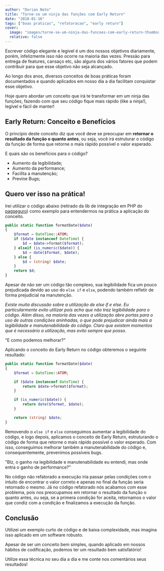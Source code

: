 ```yaml
---
author: "Dorian Neto"
title: "Torne-se um ninja das funções com Early Return"
date: "2018-01-16"
tags: ["boas praticas", "refatoracao", "early return"]
cover:
  image: "images/torne-se-um-ninja-das-funcoes-com-early-return-thumbnail.jpg"
  relative: false
---
```

Escrever código elegante e legível é um dos nossos objetivos diariamente, porém, infelizmente isso não ocorre na maioria das vezes. Pressão para entrega de features, cansaço etc, são alguns dos vários fatores que podem contribuir para que esse objetivo não seja alcançado.

Ao longo dos anos, diversos conceitos de boas práticas foram documentados e quando aplicados em nosso dia a dia facilitam conquistar esse objetivo.

Hoje quero abordar um conceito que irá te transformar em um ninja das funções, fazendo com que seu código fique mais rápido (like a ninja!), legível e fácil de manter!

## Early Return: Conceito e Benefícios

O princípio deste conceito diz que você deve se preocupar em **retornar o resultado da função o quanto antes**, ou seja, você irá estruturar o código da função de forma que retorne o mais rápido possível o valor esperado.

E quais são os benefícios para o código?

- Aumento da legibilidade;
- Aumento da performance;
- Facilita a manutenção;
- Previne Bugs;

## Quero ver isso na prática!
Irei utilizar o código abaixo (retirado da lib de integração em PHP do [pagseguro](https://github.com/pagseguro/php)) como exemplo para entendermos na prática a aplicação do conceito.

```php
public static function formatDate($date)
{
    $format = DateTime::ATOM;
    if ($date instanceof DateTime) {
        $d = $date->format($format);
    } elseif (is_numeric($date)) {
        $d = date($format, $date);
    } else {
        $d = (string) $date;
    }
    return $d;
}
```

Apesar de não ser um código tão complexo, sua legibilidade fica um pouco prejudicada devido ao uso do `else if` e `else`, podendo também refletir de forma prejudicial na manutenção.

*Existe muita discussão sobre a utilização de else if e else. Eu particularmente evito utilizar pois acho que não traz legibilidade para o código. Além disso, na maioria das vezes a utilização abre portas para o uso de outras condições aninhadas, o que pode prejudicar ainda mais a legibilidade e manutenabilidade do código. Claro que existem momentos que é necessário a utilização, mas evito sempre que posso.*

"E como podemos melhorar?"

Aplicando o conceito do Early Return no código obteremos o seguinte resultado:

```php
public static function formatDate($date)
{
    $format = DateTime::ATOM;

    if ($date instanceof DateTime) {
        return $date->format($format);
    }

    if (is_numeric($date)) {
        return date($format, $date);
    }

    return (string) $date;
}
```

Removendo o `else if` e `else` conseguimos aumentar a legibilidade do código, e logo depois, aplicamos o conceito de Early Return, estruturando o código de forma que retorne o mais rápido possível o valor esperado. Com isso, conseguimos melhorar também a manutenabilidade do código e, consequentemente, prevenimos possíveis bugs.

"Blz, o ganho na legibilidade e manutenabilidade eu entendi, mas onde entra o ganho de performance?"

No código não refatorado a execução iria passar pelas condições com o intuito de encontrar o valor correto e apenas no final da função seria retornado o mesmo. Já no código refatorado nós acabamos com esse problema, pois nos preocupamos em retornar o resultado da função o quanto antes, ou seja, se a primera condição for aceita, retornamos o valor que condiz com a condição e finalizamos a execução da função.

## Conclusão
Utilizei um exemplo curto de código e de baixa complexidade, mas imagina isso aplicado em um software robusto.

Apesar de ser um conceito bem simples, quando aplicado em nossos hábitos de codificação, podemos ter um resultado bem satisfatório!

Utilize essa técnica no seu dia a dia e me conte nos comentários seus resultados!
